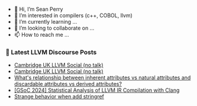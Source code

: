 - 👋 Hi, I’m Sean Perry
- 👀 I’m interested in compilers (c++, COBOL, llvm)
- 🌱 I’m currently learning ...
- 💞️ I’m looking to collaborate on ...
- 📫 How to reach me ...

<!---
s66perry/s66perry is a ✨ special ✨ repository because its `README.md` (this file) appears on your GitHub profile.
You can click the Preview link to take a look at your changes.
--->
### 📕 Latest LLVM Discourse Posts

<!-- DISCOURSE-LLVM:START -->
- [Cambridge UK LLVM Social &lpar;no talk&rpar;](https://discourse.llvm.org/t/cambridge-uk-llvm-social-no-talk/77840#post_2)
- [Cambridge UK LLVM Social &lpar;no talk&rpar;](https://discourse.llvm.org/t/cambridge-uk-llvm-social-no-talk/77840#post_1)
- [What&#39;s relationship between inherent attributes vs natural attributes and discardable attributes vs derived attributes?](https://discourse.llvm.org/t/whats-relationship-between-inherent-attributes-vs-natural-attributes-and-discardable-attributes-vs-derived-attributes/77838#post_1)
- [[GSoC 2024] Statistical Analysis of LLVM IR Compilation with Clang](https://discourse.llvm.org/t/gsoc-2024-statistical-analysis-of-llvm-ir-compilation-with-clang/77532#post_6)
- [Strange behavior when add stringref](https://discourse.llvm.org/t/strange-behavior-when-add-stringref/77837#post_1)
<!-- DISCOURSE-LLVM:END -->
